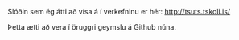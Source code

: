 Slóðin sem ég átti að vísa á í verkefninu er hér:
http://tsuts.tskoli.is/

Þetta ætti að vera í öruggri geymslu á Github núna.